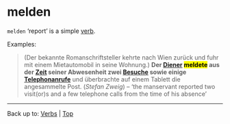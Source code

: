 # melden

`melden` ‘report’ is a simple [verb](../../index.md).

Examples:

> (Der bekannte Romanschriftsteller kehrte nach Wien zurück und fuhr mit einem Mietautomobil in seine Wohnung.) **Der [Diener](../../../nouns/d/di/Diener.md) <mark>meldete</mark> aus der [Zeit](../../../nouns/z/ze/Zeit.md) seiner Abwesenheit zwei [Besuche](../../../nouns/b/be/Besuch.md) sowie einige [Telephonanrufe](../../../nouns/t/te/Telephonanruf.md)** und überbrachte auf einem Tablett die angesammelte Post. (*Stefan Zweig*) – ‘the manservant reported two visit(or)s and a few telephone calls from the time of his absence’

----

Back up to: [Verbs](../../index.md) | [Top](../../../index.md)
